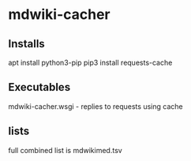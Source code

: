 # mdwiki-cacher

## Installs

apt install python3-pip
pip3 install requests-cache

## Executables

mdwiki-cacher.wsgi - replies to requests using cache

## lists

full combined list is mdwikimed.tsv